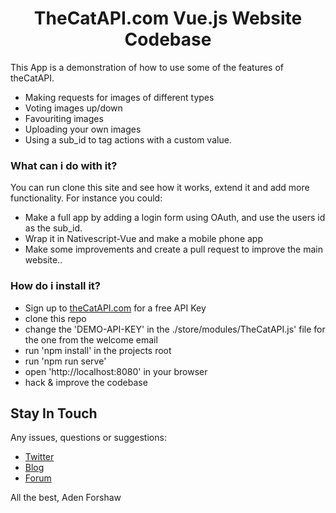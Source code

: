 <h1 align="center">TheCatAPI.com Vue.js Website Codebase</h2>

This App is a demonstration of how to use some of the features of theCatAPI. 
- Making requests for images of different types
- Voting images up/down
- Favouriting images
- Uploading your own images
- Using a sub_id to tag actions with a custom value.

### What can i do with it?

You can run clone this site and see how it works, extend it and add more functionality. For instance you could:
- Make a full app by adding a login form using OAuth, and use the users id as the sub_id. 
- Wrap it in Nativescript-Vue and make a mobile phone app
- Make some improvements and create a pull request to improve the main website..


### How do i install it?

- Sign up to [theCatAPI.com](https://theCatAPI.com) for a free API Key
- clone this repo
- change the 'DEMO-API-KEY' in the ./store/modules/TheCatAPI.js' file for the one from the welcome email
- run 'npm install' in the projects root
- run 'npm run serve'
- open 'http://localhost:8080' in your browser
- hack & improve the codebase

## Stay In Touch

Any issues, questions or suggestions:

- [Twitter](https://twitter.com/adenforshaw)
- [Blog](https://thatapiguy.com/)
- [Forum](https://forum.thatapiguy.com/)

All the best, Aden Forshaw
